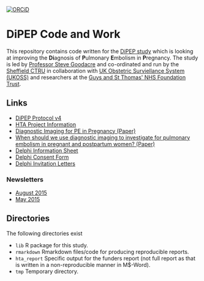 [![ORCiD](https://img.shields.io/badge/ORCiD-0000--0001--8301--6857-green.svg)](https://orcid.org/0000-0001-8301-6857)

# DiPEP Code and Work

This repository contains code written for the [DiPEP study](https://www.sheffield.ac.uk/scharr/sections/dts/ctru/dipep) which is looking at improving the **Di**agnosis of **P**ulmonary **E**mbolism in **P**regnancy.  The study is led by [Professor Steve Goodacre](mailto:s.goodacre@sheffield.ac.uk) and co-ordinated and run by the [Sheffield CTRU]() in collaboration with [UK Obstetric Surviellance System (UKOSS)](https://www.npeu.ox.ac.uk/ukoss) and researchers at the [Guys and St Thomas' NHS Foundation Trust](http://www.guysandstthomas.nhs.uk/home.aspx).

## Links

* [DiPEP Protocol v4](https://www.sheffield.ac.uk/polopoly\_fs/1.485360!/file/DiPEPprotocolv4_13Jul15.pdf)
* [HTA Project Information](https://www.journalslibrary.nihr.ac.uk/programmes/hta/132101#/)
* [Diagnostic Imaging for PE in Pregnancy (Paper)](https://www.sheffield.ac.uk/polopoly\_fs/1.391951!/file/PE\_pregnancy\_EMJ\_paper\_v4.pdf)
* [When should we use diagnostic imaging to investigate for pulmonary embolism in pregnant and postpartum women? (Paper)](http://emj.bmj.com/content/32/1/78)
* [Delphi Information Sheet](https://www.sheffield.ac.uk/polopoly\_fs/1.457023!/file/DELPHI\_Information\_Sheet.pdf)
* [Delphi Consent Form](https://www.sheffield.ac.uk/polopoly\_fs/1.458343!/file/DELPHI\_Consent\_Form.pdf)
* [Delphi Invitation Letters](https://www.sheffield.ac.uk/polopoly\_fs/1.457024!/file/DELPHI\_Invitation\_Letters.pdf)

### Newsletters

* [August 2015](https://www.sheffield.ac.uk/polopoly\_fs/1.510458!/file/DiPEP\_Newsletter\_August.pdf)
* [May 2015](https://www.sheffield.ac.uk/polopoly\_fs/1.464093!/file/DiPEP\_Newsletter\_May.pdf)


## Directories

The following directories exist

* `lib` R package for this study.
* `rmarkdown` Rmarkdown files/code for producing reproducible reports.
* `hta_report` Specific output for the funders report (not full report as that is written in a non-reproducible manner in M$-Word).
* `tmp` Temporary directory.
